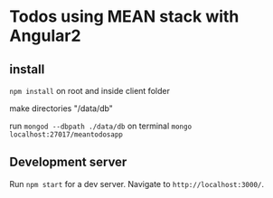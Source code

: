 # Todos using MEAN stack with Angular2

## install  
`npm install` on root and inside client folder

make directories "/data/db"

run `mongod --dbpath ./data/db` on terminal
`mongo localhost:27017/meantodosapp`



## Development server
Run `npm start` for a dev server. Navigate to `http://localhost:3000/`. 
